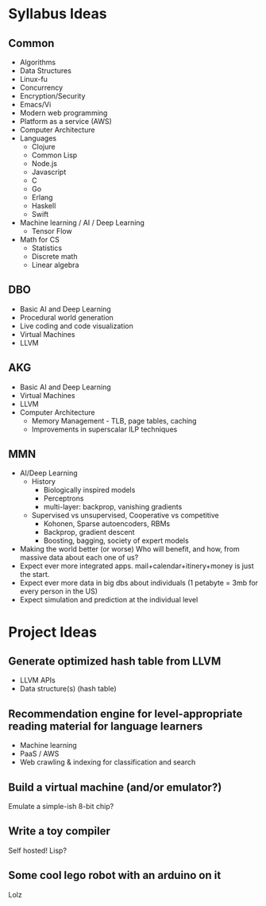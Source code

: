 # Syllabus Ideas

## Common

* Algorithms
* Data Structures
* Linux-fu
* Concurrency
* Encryption/Security
* Emacs/Vi
* Modern web programming
* Platform as a service (AWS)
* Computer Architecture
* Languages
  * Clojure
  * Common Lisp
  * Node.js
  * Javascript
  * C
  * Go
  * Erlang
  * Haskell
  * Swift
* Machine learning / AI / Deep Learning
  * Tensor Flow
* Math for CS
  * Statistics
  * Discrete math
  * Linear algebra
  
## DBO

* Basic AI and Deep Learning
* Procedural world generation
* Live coding and code visualization
* Virtual Machines
* LLVM

## AKG

* Basic AI and Deep Learning
* Virtual Machines
* LLVM
* Computer Architecture
  * Memory Management - TLB, page tables, caching
  * Improvements in superscalar ILP techniques

## MMN

* AI/Deep Learning
  * History
	  * Biologically inspired models 
	  * Perceptrons
	  * multi-layer: backprop, vanishing gradients
  * Supervised vs unsupervised, Cooperative vs competitive
	  * Kohonen, Sparse autoencoders, RBMs
	  * Backprop, gradient descent
	  * Boosting, bagging, society of expert models
* Making the world better (or worse)
	Who will benefit, and how, from massive data about each one of us? 
 * Expect ever more integrated apps. mail+calendar+itinery+money is just the start.
 * Expect ever more data in big dbs about individuals (1 petabyte = 3mb
 for every person in the US)
 * Expect simulation and prediction at the individual level
 

# Project Ideas

## Generate optimized hash table from LLVM

* LLVM APIs
* Data structure(s) (hash table)

## Recommendation engine for level-appropriate reading material for language learners

* Machine learning
* PaaS / AWS
* Web crawling & indexing for classification and search
 
## Build a virtual machine (and/or emulator?)

Emulate a simple-ish 8-bit chip?

## Write a toy compiler

Self hosted! Lisp? 

## Some cool lego robot with an arduino on it

Lolz



